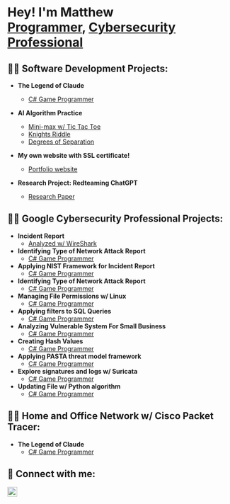 <h1>Hey! I'm Matthew <br/><a href="https://github.com/calmatt02">Programmer</a>, <a href="https://www.linkedin.com/in/matthewrherrera/">Cybersecurity Professional</a></h1>

<h2>👨‍💻 Software Development Projects:</h2>

- <b>The Legend of Claude</b>
  - [C# Game Programmer](https://github.com/Icastillo10/Capstone-project)
- <b>AI Algorithm Practice</b>
  - [Mini-max w/ Tic Tac Toe](https://github.com/calmatt02/tictactoe)
  - [Knights Riddle](https://github.com/calmatt02/knights)
  - [Degrees of Separation](https://github.com/calmatt02/degrees-separation)

- <b>My own website with SSL certificate!</b>
  - [Portfolio website](https://github.com/calmatt02/website)
- <b>Research Project: Redteaming ChatGPT </b>
  - [Research Paper](https://github.com/calmatt02/redteamproject)

<h2>👨‍💻 Google Cybersecurity Professional Projects:</h2>

- <b>Incident Report</b>
  - [Analyzed w/ WireShark](https://github.com/calmatt02/cs-incident-report)
- <b>Identifying Type of Network Attack Report</b>
  - [C# Game Programmer](https://github.com/Icastillo10/Capstone-project)
- <b>Applying NIST Framework for Incident Report</b>
  - [C# Game Programmer](https://github.com/Icastillo10/Capstone-project)
- <b>Identifying Type of Network Attack Report</b>
  - [C# Game Programmer](https://github.com/Icastillo10/Capstone-project)
- <b>Managing File Permissions w/ Linux</b>
  - [C# Game Programmer](https://github.com/Icastillo10/Capstone-project)
- <b>Applying filters to SQL Queries</b>
  - [C# Game Programmer](https://github.com/Icastillo10/Capstone-project)
- <b>Analyzing Vulnerable System For Small Business</b>
  - [C# Game Programmer](https://github.com/Icastillo10/Capstone-project)
- <b>Creating Hash Values</b>
  - [C# Game Programmer](https://github.com/Icastillo10/Capstone-project)
- <b>Applying PASTA threat model framework</b>
  - [C# Game Programmer](https://github.com/Icastillo10/Capstone-project)
- <b>Explore signatures and logs w/ Suricata</b>
  - [C# Game Programmer](https://github.com/Icastillo10/Capstone-project)
- <b>Updating File w/ Python algorithm</b>
  - [C# Game Programmer](https://github.com/Icastillo10/Capstone-project)

<h2>👨‍💻 Home and Office Network w/ Cisco Packet Tracer:</h2>

- <b>The Legend of Claude</b>
  - [C# Game Programmer](https://github.com/Icastillo10/Capstone-project)


<h2> 🤳 Connect with me:</h2>


[<img align="left" alt="matthewrherrera | LinkedIn" width="22px" src="https://cdn.jsdelivr.net/npm/simple-icons@v3/icons/linkedin.svg" />][linkedin]


[linkedin]: https://linkedin.com/in/matthewrherrera

<!--
**matthewrherrera1/matthewrherrera1** is a ✨ _special_ ✨ repository because its `README.md` (this file) appears on your GitHub profile.

Here are some ideas to get you started:

- 🔭 I’m currently working on ...
- 🌱 I’m currently learning ...
- 👯 I’m looking to collaborate on ...
- 🤔 I’m looking for help with ...
- 💬 Ask me about ...
- 📫 How to reach me: ...
- 😄 Pronouns: ...
- ⚡ Fun fact: ...
-->
<!--
**calmatt02/calmatt02** is a ✨ _special_ ✨ repository because its `README.md` (this file) appears on your GitHub profile.

Here are some ideas to get you started:

- 🔭 I’m currently working on ...
- 🌱 I’m currently learning ...
- 👯 I’m looking to collaborate on ...
- 🤔 I’m looking for help with ...
- 💬 Ask me about ...
- 📫 How to reach me: ...
- 😄 Pronouns: ...
- ⚡ Fun fact: ...
-->
